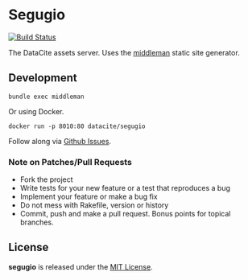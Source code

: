 # Segugio

[![Build Status](https://travis-ci.org/datacite/segugio.svg?branch=master)](https://travis-ci.org/datacite/segugio)

The DataCite assets server. Uses the [middleman](https://middlemanapp.com/) static site generator.

## Development

```
bundle exec middleman
```

Or using Docker.

```
docker run -p 8010:80 datacite/segugio
```

Follow along via [Github Issues](https://github.com/datacite/segugio/issues).

### Note on Patches/Pull Requests

* Fork the project
* Write tests for your new feature or a test that reproduces a bug
* Implement your feature or make a bug fix
* Do not mess with Rakefile, version or history
* Commit, push and make a pull request. Bonus points for topical branches.

## License
**segugio** is released under the [MIT License](https://github.com/datacite/segugio/blob/master/LICENSE.md).
